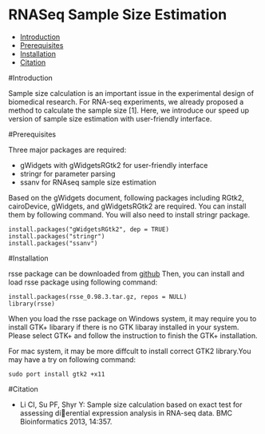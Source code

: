 RNASeq Sample Size Estimation
==

* [Introduction](#Introduction)
* [Prerequisites](#Prerequisites)
* [Installation](#Installation)
* [Citation](#Citation)

<a name="Introduction"/>
#Introduction

Sample size calculation is an important issue in the experimental design
of biomedical research. For RNA-seq experiments, we already proposed a
method to calculate the sample size [1]. Here, we introduce our speed up
version of sample size estimation with user-friendly interface.

<a name="Prerequisites"/>
#Prerequisites

Three major packages are required:
* gWidgets with gWidgetsRGtk2 for user-friendly interface
* stringr for parameter parsing
* ssanv for RNAseq sample size estimation

Based on the gWidgets document, following packages including RGtk2, cairoDevice, gWidgets, and gWidgetsRGtk2 are required. You can install them by following command. You will also need to install stringr package.
```
install.packages("gWidgetsRGtk2", dep = TRUE)
install.packages("stringr")
install.packages("ssanv")
```

<a name="Installation"/>
#Installation

rsse package can be downloaded from [github](https://github.com/shengqh/rsse/releases)
Then, you can install and load rsse package using following command:
```
install.packages(rsse_0.98.3.tar.gz, repos = NULL)
library(rsse)
```

When you load the rsse package on Windows system, it may require you to install GTK+ libarary if there is no GTK libaray installed in your system. Please select GTK+ and follow the instruction to finish the GTK+ installation.

For mac system, it may be more diffcult to install correct GTK2 library.You may have a try on following command:
```
sudo port install gtk2 +x11
```

<a name="Citation"/>
#Citation

- Li CI, Su PF, Shyr Y: Sample size calculation based on exact test for assessing dierential expression analysis in RNA-seq data. BMC Bioinformatics 2013, 14:357.

